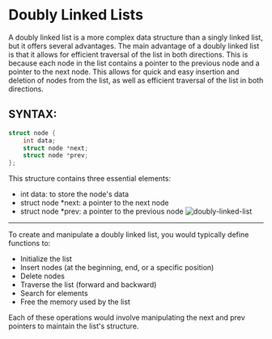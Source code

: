 # Doubly Linked Lists

A doubly linked list is a more complex data structure than a singly linked list, but it offers several advantages. The main advantage of a doubly linked list is that it allows for efficient traversal of the list in both directions. This is because each node in the list contains a pointer to the previous node and a pointer to the next node. This allows for quick and easy insertion and deletion of nodes from the list, as well as efficient traversal of the list in both directions.

## SYNTAX:

```c
struct node {
    int data;
    struct node *next;
    struct node *prev;
};

```
This structure contains three essential elements:
- int data: to store the node's data
- struct node *next: a pointer to the next node
- struct node *prev: a pointer to the previous node
![doubly-linked-list](https://media.geeksforgeeks.org/wp-content/uploads/20240809123741/Insertion-at-the-End-in-Doubly-Linked-List-copy.webp)

---
To create and manipulate a doubly linked list, you would typically define functions to:
- Initialize the list
- Insert nodes (at the beginning, end, or a specific position)
- Delete nodes
- Traverse the list (forward and backward)
- Search for elements
- Free the memory used by the list

Each of these operations would involve manipulating the next and prev pointers to maintain the list's structure.
